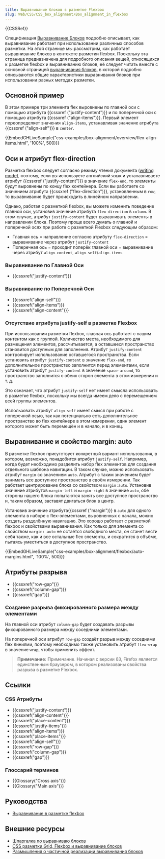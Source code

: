 ```yaml
---
title: Выравнивание блоков в разметке Flexbox
slug: Web/CSS/CSS_box_alignment/Box_alignment_in_flexbox
---
```


{{CSSRef}}

Спецификация [Выравнивание Блоков](/ru/docs/Web/CSS/CSS_Box_Alignment) подробно описывает, как выравнивание работает при использовании различных способов разметки. На этой странице мы рассмотрим, как работает выравнивание блоков в контексте разметки flexbox. Поскольку эта страница предназначена для подробного описания вещей, относящихся к разметке flexbox и выравниванию блоков, её следует читать вместе с основной страницей [выравнивания блоков](/ru/docs/Web/CSS/CSS_Box_Alignment), в которой подробно описываются общие характеристики выравнивания блоков при использовании разных методах разметки.

## Основной пример

В этом примере три элемента flex выровнены по главной оси с помощью атрибута {{cssxref ("justify-content")}} и по поперечной оси с помощью атрибута {{cssxref ("align-items")}}. Первый элемент переопределяет значения `align-items`, устанавливая значение атрибута {{cssxref ("align-self")}} в `center`.

{{EmbedGHLiveSample("css-examples/box-alignment/overview/flex-align-items.html", '100%', 500)}}

## Оси и атрибут flex-direction

Разметка flexbox следует согласно режиму чтения документа ([writing mode](/ru/docs/Web/CSS/writing-mode)), поэтому, если вы используете английский язык и устанавливаете атрибут {{cssxref ("justify-content")}} в значение `flex-end`, то элементы будут выровнены по концу flex контейнера. Если вы работаете со значением атрибута {{cssxref ("flex-direction")}}, установленным в `row`, то выравнивание будет происходить в линейном направлении.

Однако, работая с разметкой flexbox, вы можете изменить поведение главной оси, установив значение атрибута `flex-direction` в `column`. В этом случае, атрибут `justify-content` будет выравнивать элементы в направлении блока. Поэтому проще всего думать о главной и поперечной осях при работе с разметкой Flexbox следующим образом:

- Главная ось = направление согласно атрибуту `flex-direction` = выравнивание через атрибут `justify-content`
- Поперечная ось = проходит поперёк главной оси = выравнивание через атрибут `align-content`, `align-self`/`align-items`

### Выравнивание по Главной Оси

- {{cssxref("justify-content")}}

### Выравнивание по Поперечной Оси

- {{cssxref("align-self")}}
- {{cssxref("align-items")}}
- {{cssxref("align-content")}}

### Отсутствие атрибута justify-self в разметке Flexbox

При использовании разметки flexbox, главная ось работает с нашим контентом как с группой. Количество места, необходимого для размещения элементов, рассчитывается, а оставшееся пространство становится доступным для заполнения. Атрибут `justify-content` контролирует использование оставшегося пространства. Если установить атрибут `justify-content` в значение `flex-end`, то дополнительное пространство заполнится перед элементами, если установить атрибут `justify-content` в значение `space-around`, то пространство заполнится с обеих сторон элемента в этом измерении и т. д.

Это означает, что атрибут `justify-self` нет имеет смысла использовать в разметке flexbox, поскольку мы всегда имеем дело с перемещением всей группы элементов.

Использовать атрибут `align-self` имеет смысл при работе с поперечной осью, так как потенциально есть дополнительное пространство во flex контейнере в этом измерении, один элемент которого может быть перемещён и в начало, и в конец.

## Выравнивание и свойство margin: auto

В разметке flexbox присутствует конкретный вариант использования, в котором, возможно, понадобится атрибут `justify-self`. Например, когда будет необходимо разделить набор flex элементов для создания отдельного шаблона навигации. В таком случае, можно использовать атрибут `margin` со значением `auto`. Атрибут с таким значением будет занимать все доступное пространство в своём измерении. Так работает центрирование блока со свойством `margin:auto`. Установив значение атрибутов `margin-left` и `margin-right` в значение `auto`, обе стороны нашего блока попытаются занять все доступное пространство и, таким образом, заставят двигаться блок в центр.

Установив значение атрибута{{cssxref ("margin")}} в `auto` для одного элемента в наборе с flex-элементами, выровненных с начала, можно создать разделённую навигацию. Это хорошо работает с разметкой flexbox и свойствами выравнивания. Как только для элемента со свойством `margin: auto` не остаётся свободного места, он станет вести себя также, как и все остальные flex элементы, и сократится в объёме, пытаясь уместиться в доступное пространство.

{{EmbedGHLiveSample("css-examples/box-alignment/flexbox/auto-margins.html", '100%', 500)}}

## Атрибуты разрыва

- {{cssxref("row-gap")}}
- {{cssxref("column-gap")}}
- {{cssxref("gap")}}

### Создание разрыва фиксированного размера между элементами

На главной оси атрибут `column-gap` будет создавать разрывы фиксированного размера между соседними элементами.

На поперечной оси атрибут `row-gap` создаёт разрыв между соседними flex линиями, поэтому необходимо также установить атрибут `flex-wrap` в значение `wrap`, чтобы применить эффект.

> **Примечание:** Примечание. Начиная с версии 63, Firefox является единственным браузером, в котором реализованы свойства разрыва в разметке Flexbox.

## Ссылки

### CSS Атрибуты

- {{cssxref("justify-content")}}
- {{cssxref("align-content")}}
- {{cssxref("place-content")}}
- {{cssxref("justify-items")}}
- {{cssxref("align-items")}}
- {{cssxref("place-items")}}
- {{cssxref("align-self")}}
- {{cssxref("row-gap")}}
- {{cssxref("column-gap")}}
- {{cssxref("gap")}}

### Глоссарий терминов

- {{Glossary("Cross axis")}}
- {{Glossary("Main axis")}}

## Руководства

- [Выравнивание в разметке flexbox](/ru/docs/Web/CSS/CSS_Flexible_Box_Layout/Aligning_Items_in_a_Flex_Container)

## Внешние ресурсы

- [Шпаргалка по выравниваю блоков](https://rachelandrew.co.uk/css/cheatsheets/box-alignment)
- [CSS разметки Grid, Flexbox и выравнивание блоков](https://www.smashingmagazine.com/2016/11/css-grids-flexbox-box-alignment-new-layout-standard/)
- [Размышления о частичной реализации выравнивания блоков](https://blogs.igalia.com/jfernandez/2017/05/03/can-i-use-css-box-alignment/)
